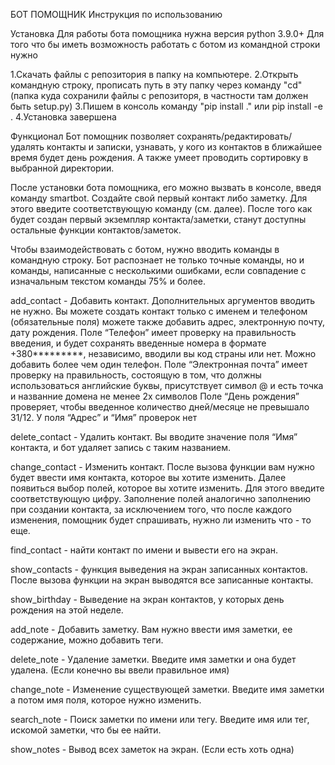 БОТ ПОМОЩНИК Инструкция по использованию

Установка Для работы бота помощника нужна версия python 3.9.0+ Для того что бы иметь возможность работать с ботом из командной строки нужно

1.Скачать файлы с репозитория в папку на компьютере. 2.Открыть командную строку, прописать путь в эту папку через команду "cd" (папка куда сохранили файлы с репозиторя, в частности там должен быть setup.py) 3.Пишем в консоль команду "pip install ." или pip install -e . 4.Установка завершена

Функционал Бот помощник позволяет сохранять/редактировать/удалять контакты и записки, узнавать, у кого из контактов в ближайшее время будет день рождения. А также умеет проводить сортировку в выбранной директории.

После установки бота помощника, его можно вызвать в консоле, введя команду smartbot. Создайте свой первый контакт либо заметку. Для этого введите соответствующую команду (см. далее). После того как будет создан первый экземпляр контакта/заметки, станут доступны остальные функции контактов/заметок.

Чтобы взаимодействовать с ботом, нужно вводить команды в командную строку. Бот распознает не только точные команды, но и команды, написанные с несколькими ошибками, если совпадение с изначальным текстом команды 75% и более.

add_contact - Добавить контакт. Дополнительных аргументов вводить не нужно. Вы можете создать контакт только с именем и телефоном (обязательные поля) можете также добавить адрес, электронную почту, дату рождения. Поле “Телефон” имеет проверку на правильность введения, и будет сохранять введенные номера в формате +380*********, независимо, вводили вы код страны или нет. Можно добавить более чем один телефон. Поле “Электронная почта” имеет проверку на правильность, состоящую в том, что должны использоваться английские буквы, присутствует символ @ и есть точка и названние домена не менее 2х символов Поле “День рождения” проверяет, чтобы введенное количество дней/месяце не превышало 31/12. У поля “Адрес” и “Имя” проверок нет

delete_contact - Удалить контакт. Вы вводите значение поля “Имя” контакта, и бот удаляет запись с таким названием.

change_contact - Изменить контакт. После вызова функции вам нужно будет ввести имя контакта, которое вы хотите изменить. Далее появиться выбор полей, которое вы хотите изменить. Для этого введите соответствующую цифру. Заполнение полей аналогично заполнению при создании контакта, за исключением того, что после каждого изменения, помощник будет спрашивать, нужно ли изменить что - то еще.

find_contact - найти контакт по имени и вывести его на экран.

show_contacts - функция выведения на экран записанных контактов. После вызова функции на экран выводятся все записанные контакты.

show_birthday - Выведение на экран контактов, у которых день рождения на этой неделе.

add_note - Добавить заметку. Вам нужно ввести имя заметки, ее содержание, можно добавить теги.

delete_note - Удаление заметки. Введите имя заметки и она будет удалена. (Если конечно вы ввели правильное имя)

change_note - Изменение существующей заметки. Введите имя заметки а потом имя поля, которое нужно изменить.

search_note - Поиск заметки по имени или тегу. Введите имя или тег, искомой заметки, что бы ее найти.

show_notes - Вывод всех заметок на экран. (Если есть хоть одна)
